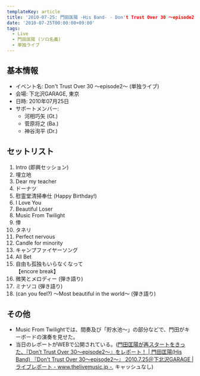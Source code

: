 ```yaml
---
templateKey: article
title: '2010-07-25: 門田匡陽 -His Band- - Don't Trust Over 30 ～episode2～ at 下北沢GARAGE'
date: '2010-07-25T00:00:00+09:00'
tags:
  - Live
  - 門田匡陽 (ソロ名義)
  - 単独ライブ
---
```

## 基本情報

* イベント名: Don't Trust Over 30 ～episode2～ (単独ライブ)
* 会場: 下北沢GARAGE, 東京
* 日時: 2010年07月25日
* サポートメンバー:
  * 河相巧矢 (Gt.)
  * 菅原将之 (Ba.)
  * 神谷洵平 (Dr.)

## セットリスト

1. Intro (即興セッション)
1. 埋立地
1. Dear my teacher
1. ドーナツ
1. 慰霊堂清掃奉仕 (Happy Birthday!)
1. I Love You
1. Beautiful Loser
1. Music From Twilight
1. 倖
1. タネリ
1. Perfect nervous
1. Candle for minority
1. キャンプファイヤーソング
1. All Bet
1. 自由も孤独もいらなくなって<br>
  【encore break】
1. 微笑とメロディー (弾き語り)
1. ミナソコ (弾き語り)
1. (can you feel?) ～Most beautiful in the world～ (弾き語り)

## その他

* Music From Twilightでは、間奏及び「貯水池～」の部分などで、門田がキーボードの演奏を見せた。
* 当日のレポートがWEBで公開されている。([門田匡陽が再スタートをきった、『Don’t Trust Over 30～episode2～』をレポート！ | 門田匡陽(His Band) 『Don't Trust Over 30～episode2～』 2010.7.25＠下北沢GARAGE | ライブレポート - www.thelivemusic.jp -](http://www.thelivemusic.jp/livereport/monden_01), キャッシュなし)
